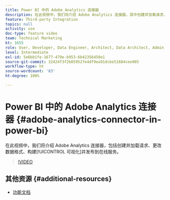 ```yaml
---
title: Power BI 中的 Adobe Analytics 连接器
description: 在此视频中，我们将介绍 Adobe Analytics 连接器，其中创建并加载请求、更改数据的格式、构建可视化并发布到在线服务。
feature: Third-party Integration
topics: null
activity: use
doc-type: feature video
team: Technical Marketing
kt: 1655
role: User, Developer, Data Engineer, Architect, Data Architect, Admin, Leader
level: Intermediate
exl-id: 5e6bb1fe-1677-479e-b953-6b42356450e1
source-git-commit: 32424f3f2b05952fe4df9ea91dcbe51684cee905
workflow-type: ht
source-wordcount: '83'
ht-degree: 100%

---
```


# Power BI 中的 Adobe Analytics 连接器 {#adobe-analytics-connector-in-power-bi}

在此视频中，我们将介绍 Adobe Analytics 连接器，包括创建并加载请求、更改数据格式、构建[!UICONTROL 可视化]并发布到在线服务。

>[!VIDEO](https://video.tv.adobe.com/v/23130/?quality=12)

## 其他资源 {#additional-resources}

* [功能文档](https://docs.microsoft.com/zh-cn/power-bi/desktop-connect-adobe-analytics)
